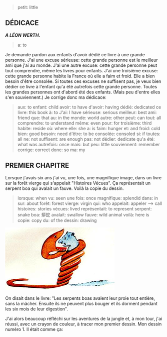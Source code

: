 > petit: little

## DÉDICACE

_**A LÉON WERTH.**_

> a: to

Je demande pardon aux enfants d'avoir dédié ce livre à une grande personne. J'ai une excuse sérieuse: cette grande personne est le meilleur ami que j'ai au monde. J'ai une autre excuse: cette grande personne peut tout comprendre, même les livres pour enfants. J'ai une troisième excuse: cette grande personne habite la France où elle a faim et froid. Elle a bien besoin d'être consolée. Si toutes ces excuses ne suffisent pas, je veux bien dédier ce livre à l'enfant qu'a été autrefois cette grande personne. Toutes les grandes personnes ont d'abord été des enfants. (Mais peu d'entre elles s'en souviennent.) Je corrige donc ma dédicace:

> aux: to
> enfant: child
> avoir: to have
> d'avoir: having
> dédié: dedicated
> ce livre: this book
> à: to
> J'ai: I have
> sérieuse: serious
> meilleur: best
> ami: friend
> que: that
> au: in the
> monde: world
> autre: other
> peut: can
> tout: all
> comprendre: to understand
> même: even
> pour: for
> troisième: third
> habite: reside
> où: where
> elle: she
> a: is
> faim: hunger
> et: and
> froid: cold
> bien: good
> besoin: need
> d'être: to be
> consolée: consoled
> si: if
> toutes: all
> ne: not
> suffisent: are enough
> pas: not
> dédier: dedicate
> qu'a été: what was
> autrefois: once
> mais: but
> peu: little
> souviennent: remember
> corrige: correct
> donc: so
> ma: my

## PREMIER CHAPITRE

Lorsque j'avais six ans j'ai vu, une fois, une magnifique image, dans un livre sur la forêt vierge qui s'appelait "Histoires Vécues". Ça représentait un serpent boa qui avalait un fauve. Voilà la copie du dessin.

> lorsque: when
> vu: seen
> une fois: once
> magnifique: splendid
> dans: in
> sur: about
> forêt: forest
> vierge: virgin
> qui: who
> appelait: appeler --> call
> histoires: stories
> vécues: lived
> représentait: to represent
> serpent: snake
> boa: 蟒蛇
> avalait: swallow
> fauve: wild animal
> voilà: here is
> copie: copy
> du: of the
> dessin: drawing

![](0300771h-05.jpg)

On disait dans le livre: "Les serpents boas avalent leur proie tout entière, sans la mâcher. Ensuite ils ne peuvent plus bouger et ils dorment pendant les six mois de leur digestion".

J'ai alors beaucoup réfléchi sur les aventures de la jungle et, à mon tour, j'ai réussi, avec un crayon de couleur, à tracer mon premier dessin. Mon dessin numéro 1. Il était comme ça: